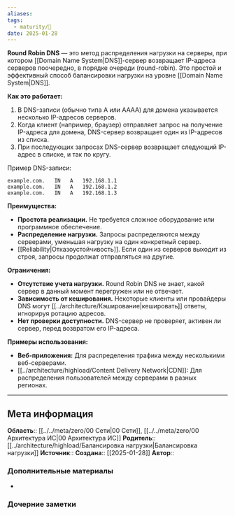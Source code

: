 ```yaml
---
aliases: 
tags:
  - maturity/🌱
date: 2025-01-28
---
```

**Round Robin DNS** — это метод распределения нагрузки на серверы, при котором [[Domain Name System|DNS]]-сервер возвращает IP-адреса серверов поочередно, в порядке очереди (round-robin). Это простой и эффективный способ балансировки нагрузки на уровне [[Domain Name System|DNS]].

**Как это работает:**
1. В DNS-записи (обычно типа A или AAAA) для домена указывается несколько IP-адресов серверов.
2. Когда клиент (например, браузер) отправляет запрос на получение IP-адреса для домена, DNS-сервер возвращает один из IP-адресов из списка.
3. При последующих запросах DNS-сервер возвращает следующий IP-адрес в списке, и так по кругу.

Пример DNS-записи:
```DNS
example.com.   IN   A   192.168.1.1
example.com.   IN   A   192.168.1.2
example.com.   IN   A   192.168.1.3
```

**Преимущества:**
- **Простота реализации.** Не требуется сложное оборудование или программное обеспечение.
- **Распределение нагрузки.** Запросы распределяются между серверами, уменьшая нагрузку на один конкретный сервер.
- [[Reliability|Отказоустойчивость]]. Если один из серверов выходит из строя, запросы продолжат отправляться на другие.

**Ограничения:**
- **Отсутствие учета нагрузки.** Round Robin DNS не знает, какой сервер в данный момент перегружен или не отвечает.
- **Зависимость от кеширования.** Некоторые клиенты или провайдеры DNS могут [[../architecture/Кэширование|кешировать]] ответы, игнорируя ротацию адресов.
- **Нет проверки доступности.** DNS-сервер не проверяет, активен ли сервер, перед возвратом его IP-адреса.

**Примеры использования:**
- **Веб-приложения:** Для распределения трафика между несколькими веб-серверами.
- [[../architecture/highload/Content Delivery Network|CDN]]: Для распределения пользователей между серверами в разных регионах.
***
## Мета информация
**Область**:: [[../../meta/zero/00 Сети|00 Сети]], [[../../meta/zero/00 Архитектура ИС|00 Архитектура ИС]]
**Родитель**:: [[../architecture/highload/Балансировка нагрузки|Балансировка нагрузки]]
**Источник**:: 
**Создана**:: [[2025-01-28]]
**Автор**:: 
### Дополнительные материалы
- 

### Дочерние заметки
<!-- QueryToSerialize: LIST FROM [[]] WHERE contains(Родитель, this.file.link) or contains(parents, this.file.link) -->

